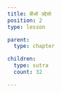 ```yaml
---
title: बीओ उद्देसो
position: 2
type: lesson

parent:
  type: chapter

children:
  type: sutra
  count: 32

---
```

